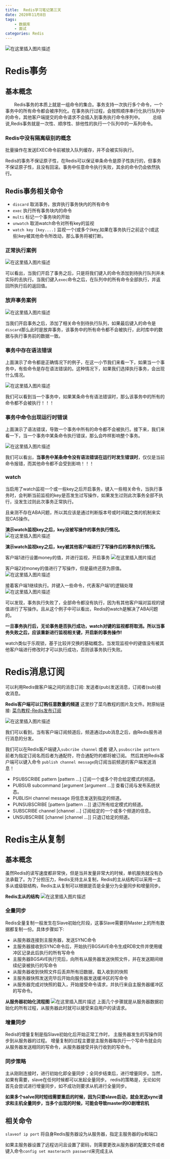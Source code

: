 ```yaml
---
title:  Redis学习笔记第三天
date: 2020年11月8日
tags: 
	- 数据库
	- 面试
categories: Redis
---
```

![在这里插入图片描述](/image/插图/大理寺2.jpg)
<escape><!-- more --></escape>

# Redis事务

## 基本概念

　　Redis事务的本质上就是一组命令的集合。事务支持一次执行多个命令，一个事务中的所有命令都会被序列化。在事务执行过程，会按照顺序串行化执行队列中的命令，其他客户端提交的命令请求不会插入到事务执行命令序列中。
　　总结说,Redis事务就是一次性、顺序性、排他性的执行一个队列中的一系列命令。
  
 ### Redis中没有隔离级别的概念
 批量操作在发送EXEC命令前被放入队列缓存，并不会被实际执行。
 
 Redis的事务不保证原子性，在Redis可以保证单条命令是原子性执行的，但事务不保证原子性，且没有回滚。事务中任意命令执行失败，其余的命令仍会依然执行。


## Redis事务相关命令

+ ``discard`` 取消事务，放弃执行事务快内的所有命令
+ ``exec`` 执行所有事务块内的命令
+ ``multi`` 标记一个事务块的开始
+ ``unwatch`` 取消watch命令对所有key的监视
+ ``watch key [key....]`` 监视一个(或多个)key,如果在事务执行之前这个(或这些)key被其他命令所改动，那么事务将被打断。

### 正常执行案例

![在这里插入图片描述](/image/Redis学习笔记第三天/1.png)

可以看出，当我们开启了事务之后，只是将我们键入的命令添加到待执行队列并未实际的去执行。当我们键入``exec``命令之后，在队列中的所有命令全部执行，并返回所执行后的返回值。

### 放弃事务案例

![在这里插入图片描述](/image/Redis学习笔记第三天/2.png)

当我们开启事务之后，添加了相关命令到待执行队列，如果最后键入的命令是``discard``那么此时是放弃事务，该事务中的所有命令都不会被执行，此时库中的数据与执行事务前的数据一致。

### 事务中存在语法错误
上面演示了命令都是正确情况下的例子，在这一小节我们来看一下，如果当一个事务中，有些命令是存在语法错误的。这种情况下，如果我们选择执行事务，会出现什么情况。

![在这里插入图片描述](/image/Redis学习笔记第三天/3.png)

我们可以看到当一个事务中，如果某条命令有语法错误时，那么该事务中的所有的命令都不会被执行！！！

### 事务中命令出现运行时错误
上面演示了语法错误，导致一个事务中所有的命令都不会被执行。接下来，我们来看一下，当一个事务中某条命令执行错误，那么会咋样影响整个事务。

![在这里插入图片描述](/image/Redis学习笔记第三天/4.png)

我们可以看出，**当事务中某条命令没有语法错误在运行时发生错误时**，仅仅是当前命令报错，而其他命令都不会受到影响！！！


### watch

当启用了watch监视一个或一些key之后开启事务，键入一些相关命令，当执行事务时，会判断当前监视的key是否发生过写操作，如果发生过则此次事务全部不执行，没发生过则此次事务正常执行。

且亲测不存在ABA问题，所以其应该是通过判断版本号或时间戳之类的机制来实现CAS操作。

**演示watch监视key之后，key没被写操作的事务执行情况。**
![在这里插入图片描述](/image/Redis学习笔记第三天/5.png)

**演示watch监视key之后，key被其他客户端进行了写操作后的事务执行情况。**

客户端1进行设置money的值，并进行监视，开启事务
![在这里插入图片描述](/image/Redis学习笔记第三天/6.png)

客户端2对money的值进行了写操作，但是最终还原为原值。
![在这里插入图片描述](/image/Redis学习笔记第三天/7.png)

接着客户端1继续执行。并键入一些命令，代表客户端1的逻辑处理
![在这里插入图片描述](/image/Redis学习笔记第三天/8.png)

可以发现，事务执行失败了，全部命令都没有执行，因为有其他客户端对监视的键值进行了写操作。且从这个例子中可以看出，Redis的watch是解决了ABA问题的。

**一旦事务执行后，无论事务是否执行成功，watch对键的监视都将取消。所以当事务失败之后，应该重新进行监视相关键，开启新的事务操作!**

watch类似于乐观锁，基于比较并交换的基础概念。当发现监视中的键值没有被其他客户端进行修改时才可以执行成功，否则该事务执行失败。


# Redis消息订阅

可以利用Redis做客户端之间的消息订阅: 发送者(pub)发送消息，订阅者(sub)接收消息。

**Redis客户端可以订购任意数量的频道**
这里抄了菜鸟教程的图片及文件。附原帖链接:
[菜鸟教程-Redis发布订阅][1]

![在这里插入图片描述](/image/Redis学习笔记第三天/9.png)

我们可以看到，当有客户端订阅频道后，频道通过pub消息之后，由Redis服务进行消息的分发。

我们可以在Redis客户端键入``subcribe channel`` 或者 键入 ``psubscribe pattern`` 前者为指定订阅名而后者为通配符，符合通配符的都将被订阅。 然后其他Redis客户端可以键入命令 ``publish channel message``向订阅当前频道的客户端发送消息！

+ PSUBSCRIBE pattern [pattern ...] 订阅一个或多个符合给定模式的频道。
+  PUBSUB subcommand [argument [argument ...]] 查看订阅与发布系统状态。
+  PUBLISH channel message  将信息发送到指定的频道。
+  PUNSUBSCRIBE [pattern [pattern ...]]  退订所有给定模式的频道。
+  SUBSCRIBE channel [channel ...]   订阅给定的一个或多个频道的信息。
+  UNSUBSCRIBE [channel [channel ...]]  只退订给定的频道。


# Redis主从复制

## 基本概念
虽然Redis的读写速度都非常快，但是当并发量非常大的时候，单机服务就没有办法承载了。为了分担压力，Redis支持主从复制，Redis的主从结构可以采用一主多从或级联结构，Redis主从复制可以根据是否是全量分为全量同步和增量同步。

**Redis主从的结构**
![在这里插入图片描述](/image/Redis学习笔记第三天/10.png)

### 全量同步
Redis全量复制一般发生在Slave初始化阶段，这事Slave需要将Master上的所有数据都复制一份。具体步骤如下:
+ 从服务器连接到主服务器，发送SYNC命令
+ 主服务器接收到SYNC命令后，开始执行BGSAVE命令生成RDB文件并使用缓冲区记录此后执行的所有写命令
+ 主服务器BGSAVE执行完后，向所有从服务器发送快照文件，并在发送期间继续纪录被执行的写命令
+ 从服务器收到快照文件后丢弃所有旧数据，载入收到的快照
+ 主服务器快照发送完毕后开始向服务器发送缓冲区的写命令
+ 从服务器完成对快照的载入，开始接受命令请求，并执行来自主服务器缓冲区的写命令。

**从服务器初始化流程图**
![在这里插入图片描述](/image/Redis学习笔记第三天/10.png)
上面几个步骤就是从服务器数据初始化的所有过程，从服务器此时就可以接受来自用户的读请求。

### 增量同步
Redis的增量复制是指Slave初始化后开始正常工作时， 主服务器发生的写操作同步到从服务器的过程。
增量复制的过程主要是主服务器每执行一个写命令就会向从服务器发送相同的写命令，从服务器接受并执行收到的写命令。

### 同步策略
主从刚刚连接时，进行初始化即全量同步；全同步结束后，进行增量同步。当然，如果有需要，slave在任何时候都可以发起全量同步。 redis的策略是，无论如何首先会尝试进行增量同步，如不成功则要求从机进行全量同步。

**如果多个salve同时短线需要重启的时候，因为只要slave启动，就会发送sync请求和主机全量同步，当多个出现的时候，可能会导致master的IO剧增宕机**

## 相关命令

``slaveof ip port`` 将自身Redis服务器设为从服务器，指定主服务器的ip和端口

如果主服务器设置了远程访问且设置了密码，则需要更改从服务器的配置文件或者键入命令``config set masterauth password``来完成主从



  [1]: https://www.runoob.com/redis/redis-pub-sub.html